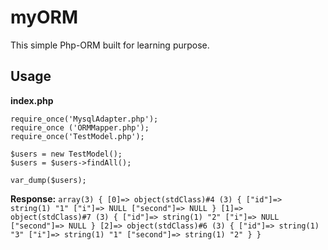 # myORM
This simple Php-ORM built for learning purpose.

## Usage
**index.php**
```
require_once('MysqlAdapter.php');
require_once ('ORMMapper.php');
require_once('TestModel.php');

$users = new TestModel();
$users = $users->findAll();

var_dump($users);

```

**Response:** ``` array(3) { [0]=> object(stdClass)#4 (3) { ["id"]=> string(1) "1" ["i"]=> NULL ["second"]=> NULL } [1]=> object(stdClass)#7 (3) { ["id"]=> string(1) "2" ["i"]=> NULL ["second"]=> NULL } [2]=> object(stdClass)#6 (3) { ["id"]=> string(1) "3" ["i"]=> string(1) "1" ["second"]=> string(1) "2" } } ```

